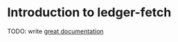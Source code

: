 # Introduction to ledger-fetch

TODO: write [great documentation](http://jacobian.org/writing/what-to-write/)
